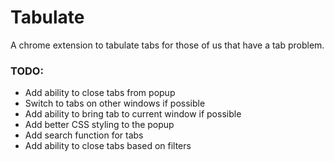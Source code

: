 # Tabulate

A chrome extension to tabulate tabs for those of us that have a tab problem.

### TODO:
- Add ability to close tabs from popup
- Switch to tabs on other windows if possible
- Add ability to bring tab to current window if possible
- Add better CSS styling to the popup
- Add search function for tabs
- Add ability to close tabs based on filters
